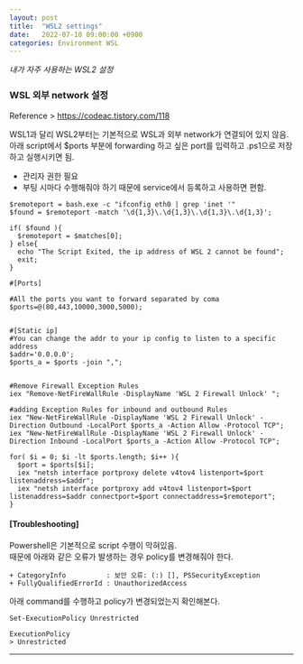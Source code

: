```yaml
---
layout: post
title:  "WSL2 settings"
date:   2022-07-10 09:00:00 +0900
categories: Environment WSL
---
```

*내가 자주 사용하는 WSL2 설정*
  
### WSL 외부 network 설정
Reference > <https://codeac.tistory.com/118>
  
WSL1과 달리 WSL2부터는 기본적으로 WSL과 외부 network가 연결되어 있지 않음.  
아래 script에서 $ports 부분에 forwarding 하고 싶은 port를 입력하고 .ps1으로 저장하고 실행시키면 됨.
- 관리자 권한 필요
- 부팅 시마다 수행해줘야 하기 때문에 service에서 등록하고 사용하면 편함.
  
```shell
$remoteport = bash.exe -c "ifconfig eth0 | grep 'inet '"  
$found = $remoteport -match '\d{1,3}\.\d{1,3}\.\d{1,3}\.\d{1,3}';  
  
if( $found ){
  $remoteport = $matches[0];
} else{
  echo "The Script Exited, the ip address of WSL 2 cannot be found";
  exit;
}
  
#[Ports]
  
#All the ports you want to forward separated by coma
$ports=@(80,443,10000,3000,5000);
  
  
#[Static ip]
#You can change the addr to your ip config to listen to a specific address
$addr='0.0.0.0';
$ports_a = $ports -join ",";
  
  
#Remove Firewall Exception Rules
iex "Remove-NetFireWallRule -DisplayName 'WSL 2 Firewall Unlock' ";
  
#adding Exception Rules for inbound and outbound Rules
iex "New-NetFireWallRule -DisplayName 'WSL 2 Firewall Unlock' -Direction Outbound -LocalPort $ports_a -Action Allow -Protocol TCP";
iex "New-NetFireWallRule -DisplayName 'WSL 2 Firewall Unlock' -Direction Inbound -LocalPort $ports_a -Action Allow -Protocol TCP";
  
for( $i = 0; $i -lt $ports.length; $i++ ){
  $port = $ports[$i];
  iex "netsh interface portproxy delete v4tov4 listenport=$port listenaddress=$addr";
  iex "netsh interface portproxy add v4tov4 listenport=$port listenaddress=$addr connectport=$port connectaddress=$remoteport";
}
```
  
#### [Troubleshooting]
Powershell은 기본적으로 script 수행이 막혀있음.  
때문에 아래와 같은 오류가 발생하는 경우 policy를 변경해줘야 한다.
```console
+ CategoryInfo          : 보안 오류: (:) [], PSSecurityException
+ FullyQualifiedErrorId : UnauthorizedAccess
```
아래 command를 수행하고 policy가 변경되었는지 확인해본다.  
```console
Set-ExecutionPolicy Unrestricted  
  
ExecutionPolicy  
> Unrestricted  
```
***
  